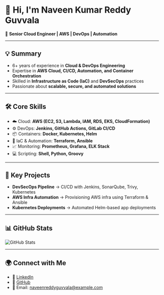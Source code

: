 # 👋 Hi, I'm Naveen Kumar Reddy Guvvala  

🚀 **Senior Cloud Engineer | AWS | DevOps | Automation**  

---

## 💡 Summary  
- 6+ years of experience in **Cloud & DevOps Engineering**  
- Expertise in **AWS Cloud, CI/CD, Automation, and Container Orchestration**  
- Skilled in **Infrastructure as Code (IaC)** and **DevSecOps** practices  
- Passionate about **scalable, secure, and automated solutions**  

---

## 🛠️ Core Skills  
- ☁️ Cloud: **AWS (EC2, S3, Lambda, IAM, RDS, EKS, CloudFormation)**  
- ⚙️ DevOps: **Jenkins, GitHub Actions, GitLab CI/CD**  
- 📦 Containers: **Docker, Kubernetes, Helm**  
- 📜 IaC & Automation: **Terraform, Ansible**  
- 📈 Monitoring: **Prometheus, Grafana, ELK Stack**  
- 💻 Scripting: **Shell, Python, Groovy**  

---

## 📌 Key Projects  
- **DevSecOps Pipeline** → CI/CD with Jenkins, SonarQube, Trivy, Kubernetes  
- **AWS Infra Automation** → Provisioning AWS infra using Terraform & Ansible  
- **Kubernetes Deployments** → Automated Helm-based app deployments  

---

## 📊 GitHub Stats  
![GitHub Stats](https://github-readme-stats.vercel.app/api?username=naveenreddyguvvala&show_icons=true&theme=default)  

---

## 🌍 Connect with Me  
- 💼 [LinkedIn](https://linkedin.com/in/naveenreddyguvvala)  
- 🐙 [GitHub](https://github.com/naveenreddyguvvala)  
- 📧 Email: naveenreddyguvvala@example.com
